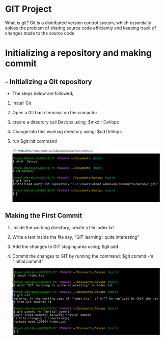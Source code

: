 # GIT Project

What is git? Git is a distributed version control system, which essentially solves the problem of sharing source code efficiently and keeping track of changes made to the source code

# Initializing a repository and making commit

## - Initializing a Git repository

  - The steps below are followed;

  1.  Install Git
  2.  Open a Git bash terminal on the computer 
  3.  creare a directory call Devops using;   $mkdir DeVops
  4.  Change into this working directory using; $cd DeVops
  5.  run  $git init command

      ![Alt text](images/gitInit.PNG)


## Making the First Commit

  1.  Inside the working directory, create a file index.txt
  2.  Write a text inside the file say, "GIT learning i quite interesting"
  3.  Add the changes to GIT staging area using; $git add .
  4.  Commit the changes to GIT by running the command; $git commit -m "initial commit"

      ![Alt text](images/firstcommit.PNG)

